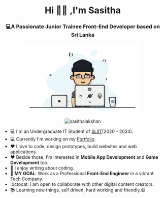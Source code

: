 <h1 align="center">Hi 🙋‍♂️ ,I'm Sasitha</h1>
<h3 align="center">💻A Passionate Junior Trainee Front-End Developer based on Sri Lanka</h3>

<p align="center">
  <img width="360" height="220" src="https://github.com/SasithaLakshan/SasithaLakshan/blob/main/FE.gif">
</p>

<p align="center"> <img src="https://komarev.com/ghpvc/?username=sasithalakshan&label=Profile%20views&color=0e75b6&style=flat" alt="sasithalakshan" /> </p>

- :computer: I'm an Undergraduate IT Student of [SLIIT](https://www.sliit.lk)(2020 - 2024).
- :computer: Currently I'm working on my [Portfolio](https://SasithaLakshan.github.io).
- :heart: I love to code, design prototypes, build websites and web applications.
- :heart: Beside those, I'm interested in **Mobile App Development** and **Game Development** too.
- :pencil: I enjoy writing about coding.
- :electric_plug: **MY GOAL**: Work as a Professional **Front-End Engineer** in a vibrant Tech Company.
- :octocat: I am open to collaborate with other digital content creators.
- :books: Learning new things, self driven, hard working and friendly.:smiley:
